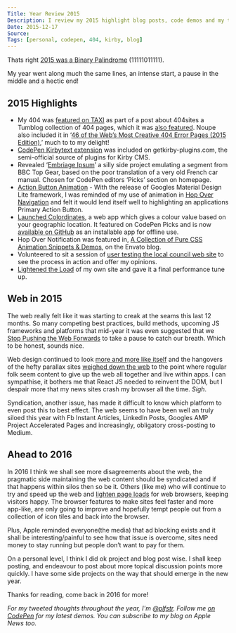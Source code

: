 ```yaml
---
Title: Year Review 2015
Description: I review my 2015 highlight blog posts, code demos and my thoughts on the last 12 months of the web
Date: 2015-12-17
Source: 
Tags: [personal, codepen, 404, kirby, blog]
---
```

Thats right [2015 was a Binary Palindrome](http://mentalfloss.com/uk/language/26800/2015-the-last-binary-palindrome-year-we-ll-have-until-2047) (11111011111).

My year went along much the same lines, an intense start, a pause in the middle and a hectic end!

## 2015 Highlights

*	My 404 was [featured on TAXI](http://designtaxi.com/news/371534/A-Tumblr-Blog-Featuring-Creative-404-Webpages/) as part of a post about 404sites a Tumblog collection of 404 pages, which it was [also featured](http://404sites.tumblr.com/post/107320760651/paul-foster-paulfosterdesign-co-uk-404notfound). Noupe also included it in ‘[46 of the Web’s Most Creative 404 Error Pages (2015 Edition)](http://www.noupe.com/design/46-of-the-webs-most-creative-404-error-pages-2015-edition-88506.html),’ much to to my delight!
*	[CodePen Kirbytext extension](/blog/kirbytag-codepen/) was included on getkirby-plugins.com, the semi-official source of plugins for Kirby CMS.
*	Revealed ‘[Embriage Ipsum](/blog/embriage-ipsum/)’ a silly side project emulating a segment from BBC Top Gear, based on the poor translation of a very old French car manual. Chosen for CodePen editors ‘Picks’ section on homepage.
*	[Action Button Animation](/blog/action-button-intro/) - With the release of Googles Material Design Lite framework, I was reminded of my use of animation in [Hop Over Navigation](/blog/hop-over-navigation/) and felt it would lend itself well to highlighting an applications Primary Action Button.
*	[Launched Colordinates](/blog/colordinates/), a web app which gives a colour value based on your geographic location. It featured on CodePen Picks and is now [available on GitHub](https://plfstr.github.io/colordinates/) as an installable app for offline use.
*	Hop Over Notification was featured in, [A Collection of Pure CSS Animation Snippets & Demos](http://marketblog.envato.com/inspirations/pure-css-animation-snippets/), on the Envato blog.
*	Volunteered to sit a session of [user testing the local council web site](/blog/council-website-testing/) to see the process in action and offer my opinions.
*	[Lightened the Load](/blog/lightening-the-load/) of my own site and gave it a final performance tune up.

## Web in 2015

The web really felt like it was starting to creak at the seams this last 12 months. So many competing best practices, build methods, upcoming JS frameworks and platforms that mid-year it was even suggested that we [Stop Pushing the Web Forwards](http://www.quirksmode.org/blog/archives/2015/07/stop_pushing_th.html) to take a pause to catch our breath. Which to be honest, sounds nice. 

Web design continued to look [more and more like itself](http://www.webdesignerdepot.com/2015/10/every-website-looks-the-same-and-thats-ok/) and the hangovers of the hefty parallax sites [weighed down the web](http://www.sitepoint.com/2mb-web-pages-whos-blame/) to the point where regular folk seem content to give up the web all together and live within apps. I can sympathise, it bothers me that React JS needed to reinvent the DOM, but I despair more that my news sites crash my browser all the time. _Sigh_. 

Syndication, another issue, has made it difficult to know which platform to even post this to best effect. The web seems to have been well an truly siloed this year with Fb Instant Articles, LinkedIn Posts, Googles AMP Project Accelerated Pages and increasingly, obligatory cross-posting to Medium.

## Ahead to 2016 

In 2016 I think we shall see more disagreements about the web, the pragmatic side maintaining the web content should be syndicated and if that happens within silos then so be it. Others (like me) who will continue to try and speed up the web and [lighten page loads](/blog/lightening-the-load/) for web browsers, keeping visitors happy. The browser features to make sites feel faster and more app-like, are only going to improve and hopefully tempt people out from a collection of icon tiles and back into the browser.

Plus, Apple reminded everyone(the media) that ad blocking exists and it shall be interesting/painful to see how that issue is overcome, sites need money to stay running but people don’t want to pay for them.

On a personal level, I think I did ok project and blog post wise. I shall keep posting, and endeavour to post about more topical discussion points more quickly. I have some side projects on the way that should emerge in the new year.

Thanks for reading, come back in 2016 for more!

_For my tweeted thoughts throughout the year, I'm [@plfstr](https://twitter.com/plfstr). Follow me [on CodePen](https://codepen.io/plfstr/) for my latest demos. You can subscribe to my blog on Apple News too._